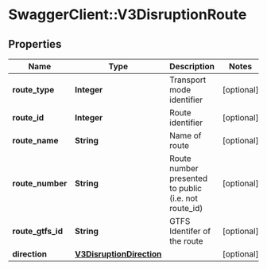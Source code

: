 # SwaggerClient::V3DisruptionRoute

## Properties
Name | Type | Description | Notes
------------ | ------------- | ------------- | -------------
**route_type** | **Integer** | Transport mode identifier | [optional] 
**route_id** | **Integer** | Route identifier | [optional] 
**route_name** | **String** | Name of route | [optional] 
**route_number** | **String** | Route number presented to public (i.e. not route_id) | [optional] 
**route_gtfs_id** | **String** | GTFS Identifer of the route | [optional] 
**direction** | [**V3DisruptionDirection**](V3DisruptionDirection.md) |  | [optional] 

